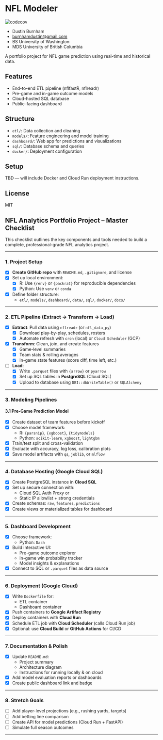 # NFL Modeler

[![codecov](https://codecov.io/github/dusty736/nfl_modeler/branch/main/graph/badge.svg)](https://app.codecov.io/github/dusty736/nfl_modeler)

- Dustin Burnham
- burnhamdustin@gmail.com
- BS University of Washington
- MDS University of British Columbia

A portfolio project for NFL game prediction using real-time and historical data.

## Features
- End-to-end ETL pipeline (nflfastR, nflreadr)
- Pre-game and in-game outcome models
- Cloud-hosted SQL database
- Public-facing dashboard

## Structure
- `etl/`: Data collection and cleaning
- `models/`: Feature engineering and model training
- `dashboard/`: Web app for predictions and visualizations
- `sql/`: Database schema and queries
- `docker/`: Deployment configuration

## Setup
TBD — will include Docker and Cloud Run deployment instructions.

## License
MIT

## NFL Analytics Portfolio Project – Master Checklist

This checklist outlines the key components and tools needed to build a complete, professional-grade NFL analytics project.

---

### 1. Project Setup
- [x] **Create GitHub repo** with `README.md`, `.gitignore`, and license
- [x] Set up local environment:
  - [x] R: Use `{renv}` or `{packrat}` for reproducible dependencies
  - [x] Python: Use `venv` or `conda`
- [x] Define folder structure:
  - `etl/`, `models/`, `dashboard/`, `data/`, `sql/`, `docker/`, `docs/`

---

### 2. ETL Pipeline (Extract → Transform → Load)
- [x] **Extract**: Pull data using `nflreadr` (or `nfl_data_py`)
  - [x] Download play-by-play, schedules, rosters
  - [x] Automate refresh with `cron` (local) or `Cloud Scheduler` (GCP)
- [x] **Transform**: Clean, join, and create features
  - [x] Game-level summaries
  - [x] Team stats & rolling averages
  - [x] In-game state features (score diff, time left, etc.)
- [ ] **Load**:
  - [x] Write `.parquet` files with `{arrow}` or `pyarrow`
  - [x] Set up SQL tables in **PostgreSQL** (Cloud SQL)
  - [x] Upload to database using `DBI::dbWriteTable()` or `SQLAlchemy`

---

### 3. Modeling Pipelines
#### 3.1 Pre-Game Prediction Model
- [x] Create dataset of team features before kickoff
- [x] Choose model framework:
  - R: `{parsnip}`, `{xgboost}`, `{tidymodels}`
  - Python: `scikit-learn`, `xgboost`, `lightgbm`
- [x] Train/test split and cross-validation
- [x] Evaluate with accuracy, log loss, calibration plots
- [x] Save model artifacts with `qs`, `joblib`, or `mlflow`
---

### 4. Database Hosting (Google Cloud SQL)
- [x] Create PostgreSQL instance in **Cloud SQL**
- [x] Set up secure connection with:
  - Cloud SQL Auth Proxy or
  - Static IP allowlist + strong credentials
- [x] Create schemas: `raw`, `features`, `predictions`
- [x] Create views or materialized tables for dashboard

---

### 5. Dashboard Development
- [x] Choose framework:
  - Python: `Dash`
- [x] Build interactive UI:
  - Pre-game outcome explorer
  - In-game win probability tracker
  - Model insights & explanations
- [x] Connect to SQL or `.parquet` files as data source

---

### 6. Deployment (Google Cloud)
- [x] Write `Dockerfile` for:
  - ETL container
  - Dashboard container
- [x] Push containers to **Google Artifact Registry**
- [x] Deploy containers with **Cloud Run**
- [x] Schedule ETL job with **Cloud Scheduler** (calls Cloud Run job)
- [x] Optional: use **Cloud Build** or **GitHub Actions** for CI/CD

---

### 7. Documentation & Polish
- [x] Update `README.md`:
  - Project summary
  - Architecture diagram
  - Instructions for running locally & on cloud
- [x] Add model evaluation reports or dashboards
- [x] Create public dashboard link and badge

---

### 8. Stretch Goals
- [ ] Add player-level projections (e.g., rushing yards, targets)
- [ ] Add betting line comparison
- [ ] Create API for model predictions (Cloud Run + FastAPI)
- [ ] Simulate full season outcomes

---

